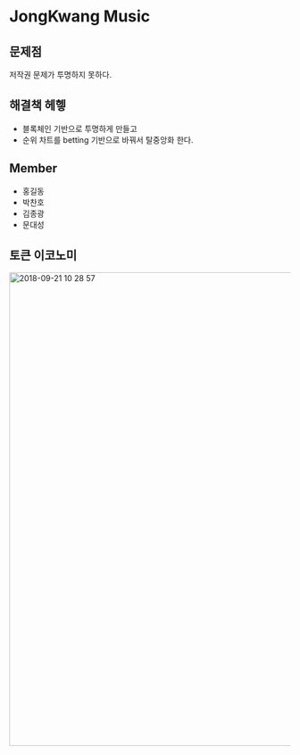 # JongKwang Music

## 문제점
저작권 문제가 투명하지 못하다.

## 해결책 헤헿
- 블록체인 기반으로 투명하게 만들고
- 순위 차트를 betting 기반으로 바꿔서 탈중앙화 한다.

## Member
- 홍길동
- 박찬호
- 김종광
- 문대성

## 토큰 이코노미

<img width="849" alt="2018-09-21 10 28 57" src="https://user-images.githubusercontent.com/897510/46519479-67bde700-c8b3-11e8-8d1a-19d5df00523d.png">

